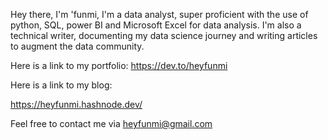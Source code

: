 Hey there,
I'm 'funmi, I'm a data analyst, super proficient with the use of python, SQL, power BI and Microsoft Excel for data analysis.
I'm also a technical writer, documenting my data science journey and writing articles to augment the data community.

Here is a link to my portfolio:
https://dev.to/heyfunmi

Here is a link to my blog:

https://heyfunmi.hashnode.dev/

Feel free to contact me via
heyfunmi@gmail.com 
